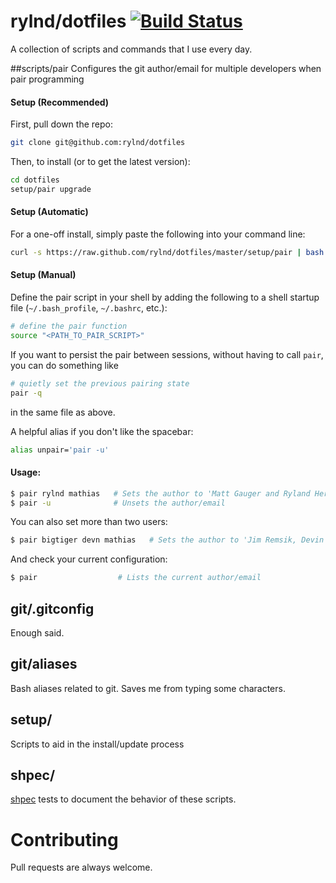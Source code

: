 # rylnd/dotfiles [![Build Status](https://travis-ci.org/rylnd/dotfiles.png)](https://travis-ci.org/rylnd/dotfiles)
A collection of scripts and commands that I use every day.

##scripts/pair
Configures the git author/email for multiple developers when pair programming

#### Setup (Recommended)
First, pull down the repo:
```bash
git clone git@github.com:rylnd/dotfiles
```

Then, to install (or to get the latest version):
```bash
cd dotfiles
setup/pair upgrade
```

#### Setup (Automatic)
For a one-off install, simply paste the following into your command line:
```bash
curl -s https://raw.github.com/rylnd/dotfiles/master/setup/pair | bash -s install
```

#### Setup (Manual)
Define the pair script in your shell by adding the following to a shell startup file (`~/.bash_profile`, `~/.bashrc`, etc.):
```bash
# define the pair function
source "<PATH_TO_PAIR_SCRIPT>"
```

If you want to persist the pair between sessions, without having to call `pair`, you can do something like
```bash
# quietly set the previous pairing state
pair -q
```
in the same file as above.

A helpful alias if you don't like the spacebar:
```bash
alias unpair='pair -u'
```

#### Usage:

```bash
$ pair rylnd mathias   # Sets the author to 'Matt Gauger and Ryland Herrick'
$ pair -u              # Unsets the author/email
```

You can also set more than two users:

```bash
$ pair bigtiger devn mathias   # Sets the author to 'Jim Remsik, Devin Walters, and Matt Gauger'
```

And check your current configuration:

```bash
$ pair                  # Lists the current author/email
```

## git/.gitconfig
Enough said.

## git/aliases
Bash aliases related to git. Saves me from typing some characters.

## setup/
Scripts to aid in the install/update process

## shpec/
[shpec](https://github.com/shpec/shpec) tests to document the behavior of these scripts.

# Contributing
Pull requests are always welcome.
